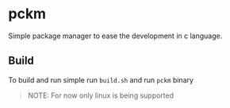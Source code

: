 # pckm
Simple package manager to ease the development in c language.



## Build
To build and run simple run `build.sh` and run `pckm` binary

>NOTE: For now only linux is being supported